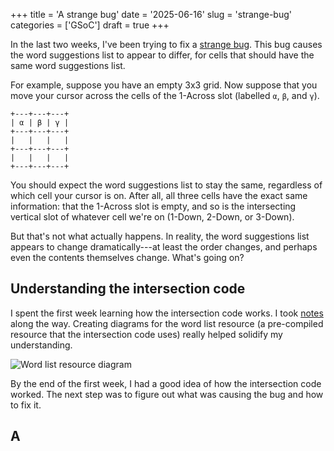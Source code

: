 +++
title      = 'A strange bug'
date       = '2025-06-16'
slug       = 'strange-bug'
categories = ['GSoC']
draft      = true
+++

In the last two weeks, I've been trying to fix a [strange bug](https://gitlab.gnome.org/jrb/crosswords/-/issues/269). This bug causes the word suggestions list to appear to differ, for cells that should have the same word suggestions list.

For example, suppose you have an empty 3x3 grid. Now suppose that you move your cursor across the cells of the 1-Across slot (labelled `α`, `β`, and `γ`). 
```
+---+---+---+
| α | β | γ |
+---+---+---+
|   |   |   |
+---+---+---+
|   |   |   |
+---+---+---+
```

You should expect the word suggestions list to stay the same, regardless of which cell your cursor is on. After all, all three cells have the exact same information: that the 1-Across slot is empty, and so is the intersecting vertical slot of whatever cell we're on (1-Down, 2-Down, or 3-Down).

But that's not what actually happens. In reality, the word suggestions list appears to change dramatically---at least the order changes, and perhaps even the contents themselves change. What's going on?

## Understanding the intersection code

I spent the first week learning how the intersection code works. I took [notes](https://pad.gnome.org/s/R5IvXtNwS#Intersection-code-notes) along the way. Creating diagrams for the word list resource (a pre-compiled resource that the intersection code uses) really helped solidify my understanding.

![Word list resource diagram](https://s3.us-east-2.amazonaws.com/hedgedoc-gnome-org/uploads/0f1b4663-f209-4f39-8630-4a3ecd7b021a.png)

By the end of the first week, I had a good idea of how the intersection code worked. The next step was to figure out what was causing the bug and how to fix it.

## A 